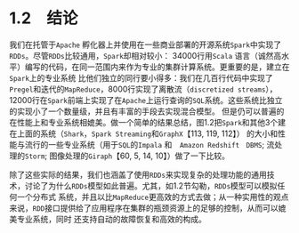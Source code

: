 # 1.2　结论

我们在托管于`Apache` 孵化器上并使用在一些商业部署的开源系统`Spark`中实现了`RDDs`。尽管`RDDs`比较通用，`Spark`却相对较小：
34000行用`Scala` 语言（诚然高水平）编写的代码，在同一范围内来作为专业的集群计算系统。更重要的是，建立在`Spark`上的专业系统
比他们独立的同行要小得多：我们在几百行代码中实现了`Pregel`和迭代的`MapReduce`，8000行实现了离散流（`discretized streams`），
12000行在`Spark`前端上实现了在`Apache`上运行查询的`SQL`系统。这些系统比独立的实现小了一个数量级，并且有丰富的手段去实现混合模型。
但是仍可以普遍的在性能上和专业系统相媲美。做一个简单的结果总结，图1.2把`Spark`和其他3个建在上面的系统（`Shark`，`Spark Streaming`和`GraphX`【113, 119, 112】）
的大小和性能与流行的一些专业系统（用于`SQL`的`Impala` 和　`Amazon Redshift　DBMS`; 流处理的`Storm`; 图像处理的`Giraph`【60, 5, 14, 10】）做了一下比较。

除了这些实际的结果，我们也涵盖了使用`RDDs`来实现复杂的处理功能的通用技术，讨论了为什么`RDDs`模型如此普遍。尤其，如1.2节勾勒，`RDDs`模型可以模拟任何一个分布式
系统，并且以比`MapReduce`更高效的方式去做；从一种实用性的观点来说，`RDD`接口提供给了应用程序在集群的瓶颈资源上的足够的控制，从而可以媲美专业系统，同时
还支持自动的故障恢复和高效的构成。
